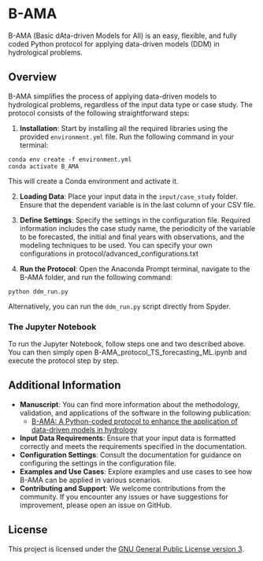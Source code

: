 # B-AMA

B-AMA (Basic dAta-driven Models for All) is an easy, flexible, and fully coded Python protocol for applying data-driven models (DDM) in hydrological problems.

## Overview

B-AMA simplifies the process of applying data-driven models to hydrological problems, regardless of the input data type or case study. The protocol consists of the following straightforward steps:

1. **Installation**: Start by installing all the required libraries using the provided `environment.yml` file. Run the following command in your terminal:
```
conda env create -f environment.yml
conda activate B_AMA
```
This will create a Conda environment and activate it.

2. **Loading Data**: Place your input data in the `input/case_study` folder. Ensure that the dependent variable is in the last column of your CSV file.

3. **Define Settings**: Specify the settings in the configuration file. Required information includes the case study name, the periodicity of the variable to be forecasted, the initial and final years with observations, and the modeling techniques to be used. You can specify your own configurations in protocol/advanced_configurations.txt

4. **Run the Protocol**: Open the Anaconda Prompt terminal, navigate to the B-AMA folder, and run the following command:
```
python ddm_run.py
```
Alternatively, you can run the `ddm_run.py` script directly from Spyder.

### The Jupyter Notebook

To run the Jupyter Notebook, follow steps one and two described above. You can then simply open B-AMA_protocol_TS_forecasting_ML.ipynb and execute the protocol step by step.


## Additional Information
- **Manuscript**: You can find more information about the methodology, validation, and applications of the software in the following publication:
  - [B-AMA: A Python-coded protocol to enhance the application of data-driven models in hydrology](https://www.sciencedirect.com/science/article/pii/S1364815222003097)
- **Input Data Requirements**: Ensure that your input data is formatted correctly and meets the requirements specified in the documentation.
- **Configuration Settings**: Consult the documentation for guidance on configuring the settings in the configuration file.
- **Examples and Use Cases**: Explore examples and use cases to see how B-AMA can be applied in various scenarios.
- **Contributing and Support**: We welcome contributions from the community. If you encounter any issues or have suggestions for improvement, please open an issue on GitHub.

## License

This project is licensed under the [GNU General Public License version 3](LICENSE).
